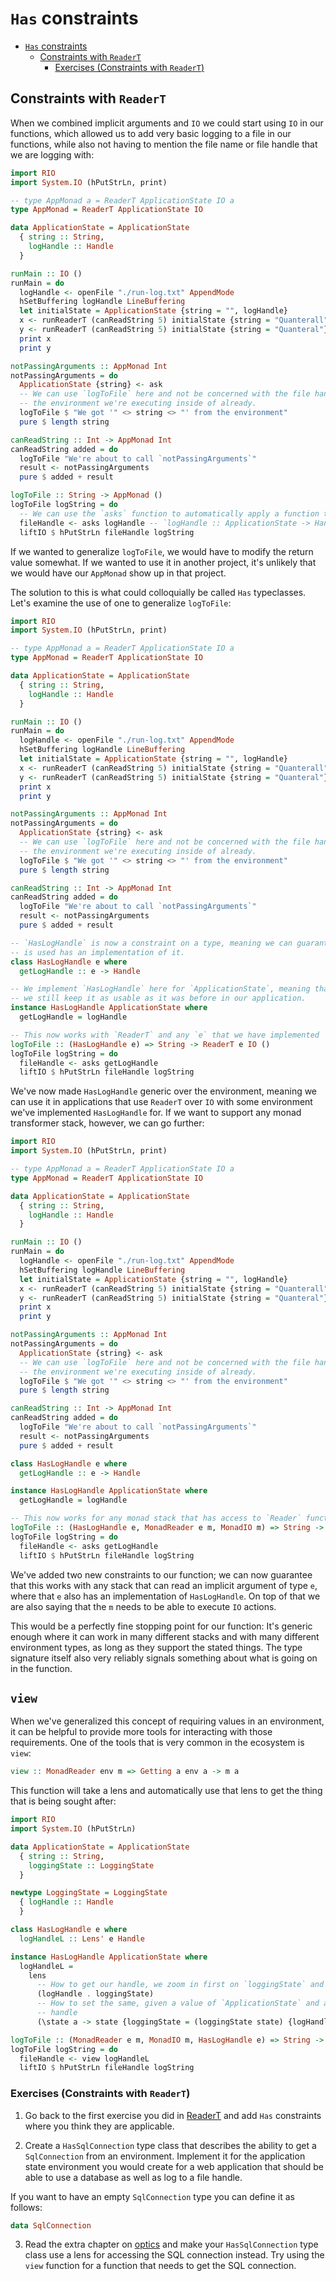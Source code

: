 # `Has` constraints

- [`Has` constraints](#has-constraints)
  - [Constraints with `ReaderT`](#constraints-with-readert)
    - [Exercises (Constraints with `ReaderT`)](#exercises-constraints-with-readert)

## Constraints with `ReaderT`

When we combined implicit arguments and `IO` we could start using `IO` in our functions, which
allowed us to add very basic logging to a file in our functions, while also not having to mention
the file name or file handle that we are logging with:

```haskell
import RIO
import System.IO (hPutStrLn, print)

-- type AppMonad a = ReaderT ApplicationState IO a
type AppMonad = ReaderT ApplicationState IO

data ApplicationState = ApplicationState
  { string :: String,
    logHandle :: Handle
  }

runMain :: IO ()
runMain = do
  logHandle <- openFile "./run-log.txt" AppendMode
  hSetBuffering logHandle LineBuffering
  let initialState = ApplicationState {string = "", logHandle}
  x <- runReaderT (canReadString 5) initialState {string = "Quanterall"}
  y <- runReaderT (canReadString 5) initialState {string = "Quanteral"}
  print x
  print y

notPassingArguments :: AppMonad Int
notPassingArguments = do
  ApplicationState {string} <- ask
  -- We can use `logToFile` here and not be concerned with the file handle because we know it's in
  -- the environment we're executing inside of already.
  logToFile $ "We got '" <> string <> "' from the environment"
  pure $ length string

canReadString :: Int -> AppMonad Int
canReadString added = do
  logToFile "We're about to call `notPassingArguments`"
  result <- notPassingArguments
  pure $ added + result

logToFile :: String -> AppMonad ()
logToFile logString = do
  -- We can use the `asks` function to automatically apply a function to the environment
  fileHandle <- asks logHandle -- `logHandle :: ApplicationState -> Handle`
  liftIO $ hPutStrLn fileHandle logString
```

If we wanted to generalize `logToFile`, we would have to modify the return value somewhat. If we
wanted to use it in another project, it's unlikely that we would have our `AppMonad` show up in that
project.

The solution to this is what could colloquially be called `Has` typeclasses. Let's examine the use
of one to generalize `logToFile`:

```haskell
import RIO
import System.IO (hPutStrLn, print)

-- type AppMonad a = ReaderT ApplicationState IO a
type AppMonad = ReaderT ApplicationState IO

data ApplicationState = ApplicationState
  { string :: String,
    logHandle :: Handle
  }

runMain :: IO ()
runMain = do
  logHandle <- openFile "./run-log.txt" AppendMode
  hSetBuffering logHandle LineBuffering
  let initialState = ApplicationState {string = "", logHandle}
  x <- runReaderT (canReadString 5) initialState {string = "Quanterall"}
  y <- runReaderT (canReadString 5) initialState {string = "Quanteral"}
  print x
  print y

notPassingArguments :: AppMonad Int
notPassingArguments = do
  ApplicationState {string} <- ask
  -- We can use `logToFile` here and not be concerned with the file handle because we know it's in
  -- the environment we're executing inside of already.
  logToFile $ "We got '" <> string <> "' from the environment"
  pure $ length string

canReadString :: Int -> AppMonad Int
canReadString added = do
  logToFile "We're about to call `notPassingArguments`"
  result <- notPassingArguments
  pure $ added + result

-- `HasLogHandle` is now a constraint on a type, meaning we can guarantee that whatever generic type
-- is used has an implementation of it.
class HasLogHandle e where
  getLogHandle :: e -> Handle

-- We implement `HasLogHandle` here for `ApplicationState`, meaning that while we've genericized it,
-- we still keep it as usable as it was before in our application.
instance HasLogHandle ApplicationState where
  getLogHandle = logHandle

-- This now works with `ReaderT` and any `e` that we have implemented `HasLogHandle` for.
logToFile :: (HasLogHandle e) => String -> ReaderT e IO ()
logToFile logString = do
  fileHandle <- asks getLogHandle
  liftIO $ hPutStrLn fileHandle logString
```

We've now made `HasLogHandle` generic over the environment, meaning we can use it in applications
that use `ReaderT` over `IO` with some environment we've implemented `HasLogHandle` for. If we want
to support any monad transformer stack, however, we can go further:

```haskell
import RIO
import System.IO (hPutStrLn, print)

-- type AppMonad a = ReaderT ApplicationState IO a
type AppMonad = ReaderT ApplicationState IO

data ApplicationState = ApplicationState
  { string :: String,
    logHandle :: Handle
  }

runMain :: IO ()
runMain = do
  logHandle <- openFile "./run-log.txt" AppendMode
  hSetBuffering logHandle LineBuffering
  let initialState = ApplicationState {string = "", logHandle}
  x <- runReaderT (canReadString 5) initialState {string = "Quanterall"}
  y <- runReaderT (canReadString 5) initialState {string = "Quanteral"}
  print x
  print y

notPassingArguments :: AppMonad Int
notPassingArguments = do
  ApplicationState {string} <- ask
  -- We can use `logToFile` here and not be concerned with the file handle because we know it's in
  -- the environment we're executing inside of already.
  logToFile $ "We got '" <> string <> "' from the environment"
  pure $ length string

canReadString :: Int -> AppMonad Int
canReadString added = do
  logToFile "We're about to call `notPassingArguments`"
  result <- notPassingArguments
  pure $ added + result

class HasLogHandle e where
  getLogHandle :: e -> Handle

instance HasLogHandle ApplicationState where
  getLogHandle = logHandle

-- This now works for any monad stack that has access to `Reader` functionality as well as `IO`.
logToFile :: (HasLogHandle e, MonadReader e m, MonadIO m) => String -> m ()
logToFile logString = do
  fileHandle <- asks getLogHandle
  liftIO $ hPutStrLn fileHandle logString
```

We've added two new constraints to our function; we can now guarantee that this works with any stack
that can read an implicit argument of type `e`, where that `e` also has an implementation of
`HasLogHandle`. On top of that we are also saying that the `m` needs to be able to execute `IO`
actions.

This would be a perfectly fine stopping point for our function: It's generic enough where it can
work in many different stacks and with many different environment types, as long as they support
the stated things. The type signature itself also very reliably signals something about what is
going on in the function.

## `view`

When we've generalized this concept of requiring values in an environment, it can be helpful to provide
more tools for interacting with those requirements. One of the tools that is very common in the
ecosystem is `view`:

```haskell
view :: MonadReader env m => Getting a env a -> m a
```

This function will take a lens and automatically use that lens to get the thing that is being sought
after:

```haskell
import RIO
import System.IO (hPutStrLn)

data ApplicationState = ApplicationState
  { string :: String,
    loggingState :: LoggingState
  }

newtype LoggingState = LoggingState
  { logHandle :: Handle
  }

class HasLogHandle e where
  logHandleL :: Lens' e Handle

instance HasLogHandle ApplicationState where
  logHandleL =
    lens
      -- How to get our handle, we zoom in first on `loggingState` and then `loggingState`
      (logHandle . loggingState)
      -- How to set the same, given a value of `ApplicationState` and a new value for the log
      -- handle
      (\state a -> state {loggingState = (loggingState state) {logHandle = a}})

logToFile :: (MonadReader e m, MonadIO m, HasLogHandle e) => String -> m ()
logToFile logString = do
  fileHandle <- view logHandleL
  liftIO $ hPutStrLn fileHandle logString
```

### Exercises (Constraints with `ReaderT`)

1. Go back to the first exercise you did in [ReaderT](./09-reader-and-readert.md) and add `Has` constraints
   where you think they are applicable.

2. Create a `HasSqlConnection` type class that describes the ability to get a `SqlConnection` from
   an environment. Implement it for the application state environment you would create for a web
   application that should be able to use a database as well as log to a file handle.

If you want to have an empty `SqlConnection` type you can define it as follows:

```haskell
data SqlConnection
```

3. Read the extra chapter on [optics](./extras/optics.md) and make your `HasSqlConnection` type
   class use a lens for accessing the SQL connection instead. Try using the `view` function for a
   function that needs to get the SQL connection.
